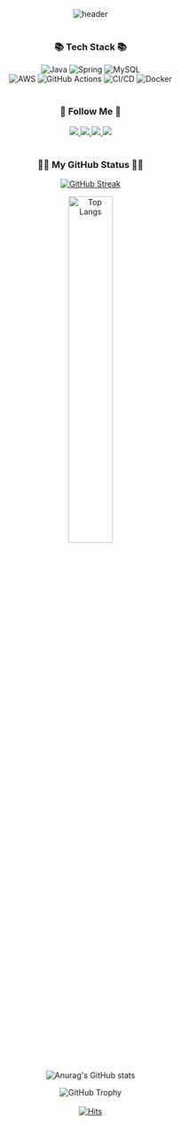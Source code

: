 <div align="center">
  <img src="https://capsule-render.vercel.app/api?type=venom&color=auto&height=300&section=header&text=Welcome&fontSize=90&animation=fadeIn&desc=Hyejin's%20GitHub%20Profile&descAlignY=65&descAlign=62"&textBackground=true alt="header"/>
<!-- <h3>👋 IT's Me 👋</h3>
 -->
<br><br>

<div align="center">
  <h3>📚 Tech Stack 📚</h3>
  <div>
    <img src="https://img.shields.io/badge/java-ffa500?style=for-the-badge&logo=OpenJDK&logoColor=white" alt="Java" />
    <img src="https://img.shields.io/badge/Spring-6DB33F?style=for-the-badge&logo=Spring&logoColor=white" alt="Spring" />
    <img src="https://img.shields.io/badge/MySQL-4479A1?style=for-the-badge&logo=MySQL&logoColor=white" alt="MySQL" />
  </div>
  <div>
    <img src="https://img.shields.io/badge/Amazon%20AWS-232F3E?style=for-the-badge&logo=Amazon%20AWS&logoColor=white" alt="AWS" />
    <img src="https://img.shields.io/badge/GitHub%20Actions-2088FF?style=for-the-badge&logo=GitHub%20Actions&logoColor=white" alt="GitHub Actions" />
    <img src="https://img.shields.io/badge/CI/CD-4285F4?style=for-the-badge&logo=CI%2FCD&logoColor=white" alt="CI/CD" />
    <img src="https://img.shields.io/badge/docker-%230db7ed.svg?style=for-the-badge&logo=docker&logoColor=white" alt="Docker" />
  </div>
  <br>
</div>

<div align="center">
  <h3>🌈 Follow Me 🌈</h3>
<span>
    <a href="https://hyejinworkspace.notion.site/HyeJin-Portfolio-fec8d9843fae4152a7996d8f3301e6e4?pvs=4">
    <img src="https://img.shields.io/badge/portfolio-faf082?style=for-the-badge&logo=youtubegaming&logoColor=white"/>
  </a>
</span>
<span>
    <a href="https://hyejinworkspace.notion.site/HyeJin-fb9e294c759548829fef74e3bc8c43b4?pvs=4">
    <img src="https://img.shields.io/badge/Study-d2e1ff?style=for-the-badge&logo=codeigniter&logoColor=white"/>
  </a>
</span>
<span>
  <a href="mailto:olivia019182@gmail.com">
    <img src="https://img.shields.io/badge/Email-black?style=for-the-badge&logo=Gmail&logoColor=white"/>
  </a>
</span>
<span>
  <a href="https://www.instagram.com/khyaejin/">
    <img src="https://img.shields.io/badge/Instagram-C13584?style=for-the-badge&logo=Instagram&logoColor=white"/>
  </a>
</span>
</div><br>

<div align="center">
<h3>👩‍💻 My GitHub Status 👩‍💻</h3>

[![GitHub Streak](https://streak-stats.demolab.com/?user=khyaejin)](https://git.io/streak-stats)

<div align = "center">
  
<!-- used Languages-->
<img src="https://github-readme-stats.vercel.app/api/top-langs/?username=khyaejin&layout=compact&hide_border=true&bg_color=30,91eae4,86A8E7&title_color=fff&text_color=fff" alt="Top Langs" width=40%/>

<!-- git review -->
  ![Anurag's GitHub stats](https://github-readme-stats.vercel.app/api?username=khyaejin&show_icons=true&hide=stars)

<!-- trophy-->
<img src="https://github-profile-trophy.vercel.app/?username=khyaejin&margin-w=15&row=2&column=4&no-frame=true" alt="GitHub Trophy" widtd=58%/>

</div>

<div align="center">
  <br>
  <a href="https://hits.seeyoufarm.com">
    <img src="https://hits.seeyoufarm.com/api/count/incr/badge.svg?url=https%3A%2F%2Fgithub.com%2Flhjbg0821&count_bg=%2379C83D&title_bg=%23555555&icon=&icon_color=%23E7E7E7&title=hits&edge_flat=false" alt="Hits" />
  </a>
</div>


